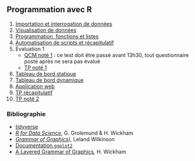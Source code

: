 ## Programmation avec R

1. [Importation et interrogation de données](seance1.html)
1. [Visualisation de données](seance2.html)
1. [Programmation, fonctions et listes](seance3.html)
1. [Automatisation de scripts et récapitulatif](seance4.html)
1. Evaluation 1
    - <a href="https://forms.office.com/Pages/ResponsePage.aspx?id=motuTZeCNEOC9mhoHTSpT3koJdJ7tCVLohD99orTllhUN05XWEZXS1FLTTdWOFk5M0Y5TTQyNUlaNC4u" target="_blank">QCM noté 1</a> : ce test doit être passé avant 13h30, tout questionnaire posté après ne sera pas évalué 
    - [TP noté 1](tpnote1.html) 
1. [Tableau de bord statique](seance5.html)
1. [Tableau de bord dynamique](seance6.html)
1. [Application web](seance7.html)
1. [TP récapitulatif](recap.html)
1. [TP noté 2](tpnote2.html)


### Bibliographie

- [tidyverse](http://tidyverse.org/)
- [*R for Data Science*](http://r4ds.had.co.nz/), G. Grolemund & H. Wickham
- [*Grammar of Graphics*](http://www.springer.com/us/book/9780387245447)), Leland Wilkinson
- [Documentation `ggplot2`](http://docs.ggplot2.org/current/)
- [A Layered Grammar of Graphics](http://www.tandfonline.com/doi/abs/10.1198/jcgs.2009.07098), H. Wickham

